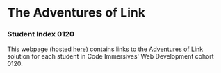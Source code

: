 # The Adventures of Link
### Student Index 0120

This webpage (hosted [here](https://ci-wdi-0900.github.io/the-adventures-of-link-student-index-0120)) contains links to the [Adventures of Link](https://github.com/ci-wdi-0900/the-adventures-of-link) solution for each student in Code Immersives' Web Development cohort 0120.